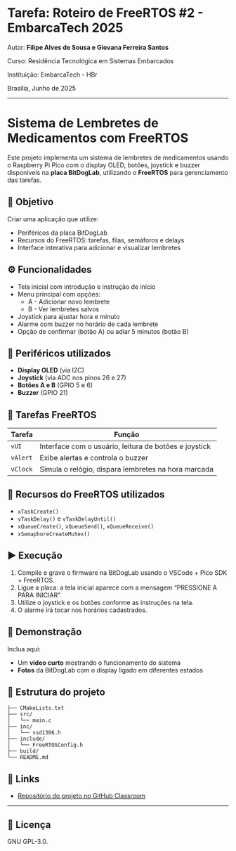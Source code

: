 
# Tarefa: Roteiro de FreeRTOS #2 - EmbarcaTech 2025

Autor: **Filipe Alves de Sousa e Giovana Ferreira Santos**

Curso: Residência Tecnológica em Sistemas Embarcados

Instituição: EmbarcaTech - HBr

Brasília, Junho de 2025

---

# Sistema de Lembretes de Medicamentos com FreeRTOS

Este projeto implementa um sistema de lembretes de medicamentos usando o Raspberry Pi Pico com o display OLED, botões, joystick e buzzer disponíveis na **placa BitDogLab**, utilizando o **FreeRTOS** para gerenciamento das tarefas.

## 🎯 Objetivo
Criar uma aplicação que utilize:
- Periféricos da placa BitDogLab
- Recursos do FreeRTOS: tarefas, filas, semáforos e delays
- Interface interativa para adicionar e visualizar lembretes

## ⚙️ Funcionalidades
- Tela inicial com introdução e instrução de início
- Menu principal com opções:
  - A - Adicionar novo lembrete
  - B - Ver lembretes salvos
- Joystick para ajustar hora e minuto
- Alarme com buzzer no horário de cada lembrete
- Opção de confirmar (botão A) ou adiar 5 minutos (botão B)

## 🧩 Periféricos utilizados
- **Display OLED** (via I2C)
- **Joystick** (via ADC nos pinos 26 e 27)
- **Botões A e B** (GPIO 5 e 6)
- **Buzzer** (GPIO 21)

## 🧵 Tarefas FreeRTOS
| Tarefa  | Função |
|--------|--------|
| `vUI` | Interface com o usuário, leitura de botões e joystick |
| `vAlert` | Exibe alertas e controla o buzzer |
| `vClock` | Simula o relógio, dispara lembretes na hora marcada |

## 🔄 Recursos do FreeRTOS utilizados
- `xTaskCreate()`
- `vTaskDelay()` e `vTaskDelayUntil()`
- `xQueueCreate()`, `xQueueSend()`, `xQueueReceive()`
- `xSemaphoreCreateMutex()`

## ▶️ Execução
1. Compile e grave o firmware na BitDogLab usando o VSCode + Pico SDK + FreeRTOS.
2. Ligue a placa: a tela inicial aparece com a mensagem “PRESSIONE A PARA INICIAR”.
3. Utilize o joystick e os botões conforme as instruções na tela.
4. O alarme irá tocar nos horários cadastrados.

## 📸 Demonstração
Inclua aqui:
- Um **vídeo curto** mostrando o funcionamento do sistema
- **Fotos** da BitDogLab com o display ligado em diferentes estados

## 📁 Estrutura do projeto
```
├── CMakeLists.txt
├── src/
│   └── main.c
├── inc/
│   └── ssd1306.h
├── include/
│   └── FreeRTOSConfig.h
├── build/
└── README.md
```

## 📎 Links
- [Repositório do projeto no GitHub Classroom](https://classroom.github.com/a/8p5-fmLb)


---

## 📜 Licença
GNU GPL-3.0.
